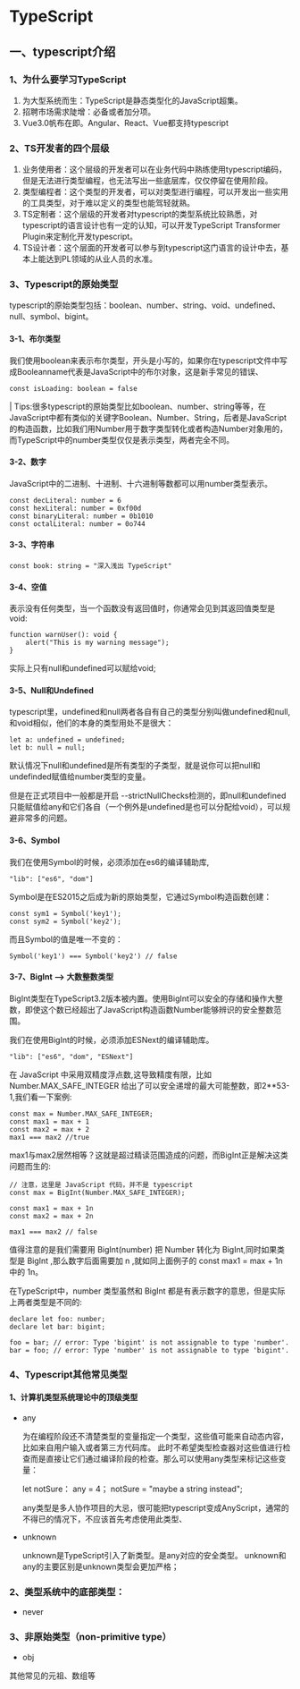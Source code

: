 # TypeScript

## 一、typescript介绍

### 1、为什么要学习TypeScript

1. 为大型系统而生：TypeScript是静态类型化的JavaScript超集。
2. 招聘市场需求陡增：必备或者加分项。
3. Vue3.0帆布在即。Angular、React、Vue都支持typescript

### 2、TS开发者的四个层级

1. 业务使用者：这个层级的开发者可以在业务代码中熟练使用typescript编码，但是无法进行类型编程，也无法写出一些底层库，仅仅停留在使用阶段。
2. 类型编程者：这个类型的开发者，可以对类型进行编程，可以开发出一些实用的工具类型，对于难以定义的类型也能驾轻就熟。
3. TS定制者：这个层级的开发者对typescript的类型系统比较熟悉，对typescript的语言设计也有一定的认知，可以开发TypeScript Transformer Plugin来定制化开发typescript。
4. TS设计者：这个层面的开发者可以参与到typescript这门语言的设计中去，基本上能达到PL领域的从业人员的水准。

### 3、Typescript的原始类型

typescript的原始类型包括：boolean、number、string、void、undefined、null、symbol、bigint。

#### 3-1、布尔类型

我们使用boolean来表示布尔类型，开头是小写的，如果你在typescript文件中写成Booleanname代表是JavaScript中的布尔对象，这是新手常见的错误、
    
    const isLoading: boolean = false

| Tips:很多typescript的原始类型比如boolean、number、string等等，在JavaScript中都有类似的关键字Boolean、Number、String，后者是JavaScript的构造函数，比如我们用Number用于数字类型转化或者构造Number对象用的，而TypeScript中的number类型仅仅是表示类型，两者完全不同。

#### 3-2、数字

JavaScript中的二进制、十进制、十六进制等数都可以用number类型表示。

    const decLiteral: number = 6
    const hexLiteral: number = 0xf00d
    const binaryLiteral: number = 0b1010
    const octalLiteral: number = 0o744

#### 3-3、字符串

    const book: string = "深入浅出 TypeScript"

#### 3-4、空值

表示没有任何类型，当一个函数没有返回值时，你通常会见到其返回值类型是void:

    function warnUser(): void {
        alert("This is my warning message");
    }

实际上只有null和undefined可以赋给void;

#### 3-5、Null和Undefined

typescript里，undefined和null两者各自有自己的类型分别叫做undefined和null,和void相似，他们的本身的类型用处不是很大：

    let a: undefined = undefined;
    let b: null = null;

默认情况下null和undefined是所有类型的子类型，就是说你可以把null和undefinded赋值给number类型的变量。

但是在正式项目中一般都是开启 --strictNullChecks检测的，即null和undefined只能赋值给any和它们各自（一个例外是undefined是也可以分配给void），可以规避非常多的问题。

#### 3-6、Symbol

我们在使用Symbol的时候，必须添加在es6的编译辅助库,

    "lib": ["es6", "dom"]

Symbol是在ES2015之后成为新的原始类型，它通过Symbol构造函数创建：

    const sym1 = Symbol('key1');
    const sym2 = Symbol('key2');

而且Symbol的值是唯一不变的：

    Symbol('key1') === Symbol('key2') // false

#### 3-7、BigInt --> 大数整数类型

BigInt类型在TypeScript3.2版本被内置。使用BigInt可以安全的存储和操作大整数，即使这个数已经超出了JavaScript构造函数Number能够辨识的安全整数范围。

我们在使用BigInt的时候，必须添加ESNext的编译辅助库。

    "lib": ["es6", "dom", "ESNext"]

在 JavaScript 中采用双精度浮点数,这导致精度有限，比如 Number.MAX_SAFE_INTEGER 给出了可以安全递增的最大可能整数，即2**53-1,我们看一下案例:

    const max = Number.MAX_SAFE_INTEGER;
    const max1 = max + 1
    const max2 = max + 2
    max1 === max2 //true

max1与max2居然相等？这就是超过精读范围造成的问题，而BigInt正是解决这类问题而生的:

    // 注意，这里是 JavaScript 代码，并不是 typescript
    const max = BigInt(Number.MAX_SAFE_INTEGER);

    const max1 = max + 1n
    const max2 = max + 2n

    max1 === max2 // false

值得注意的是我们需要用 BigInt(number) 把 Number 转化为 BigInt,同时如果类型是 BigInt ,那么数字后面需要加 n ,就如同上面例子的 const max1 = max + 1n 中的 1n。

在TypeScript中，number 类型虽然和 BigInt 都是有表示数字的意思，但是实际上两者类型是不同的:

    declare let foo: number;
    declare let bar: bigint;

    foo = bar; // error: Type 'bigint' is not assignable to type 'number'.
    bar = foo; // error: Type 'number' is not assignable to type 'bigint'.

### 4、Typescript其他常见类型

#### 1、计算机类型系统理论中的顶级类型

- any

	为在编程阶段还不清楚类型的变量指定一个类型，这些值可能来自动态内容，比如来自用户输入或者第三方代码库。
	此时不希望类型检查器对这些值进行检查而是直接让它们通过编译阶段的检查。那么可以使用any类型来标记这些变量：

	let  notSure： any = 4；
	notSure = "maybe a string instead";

	any类型是多人协作项目的大忌，很可能把typescript变成AnyScript，通常的不得已的情况下，不应该首先考虑使用此类型、

- unknown

	unknown是TypeScript引入了新类型。是any对应的安全类型。
	unknown和any的主要区别是unknown类型会更加严格；

### 2、类型系统中的底部类型：

- never

### 3、非原始类型（non-primitive type）

- obj

其他常见的元祖、数组等